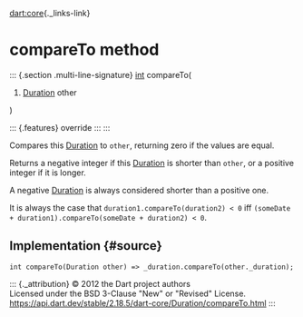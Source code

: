[dart:core](../../dart-core/dart-core-library){._links-link}

compareTo method
================

::: {.section .multi-line-signature}
[int](../int-class) compareTo(

1.  [Duration](../duration-class) other

)

::: {.features}
override
:::
:::

Compares this [Duration](../duration-class) to `other`, returning zero
if the values are equal.

Returns a negative integer if this [Duration](../duration-class) is
shorter than `other`, or a positive integer if it is longer.

A negative [Duration](../duration-class) is always considered shorter
than a positive one.

It is always the case that `duration1.compareTo(duration2) < 0` iff
`(someDate + duration1).compareTo(someDate + duration2) < 0`.

Implementation {#source}
--------------

``` {.language-dart data-language="dart"}
int compareTo(Duration other) => _duration.compareTo(other._duration);
```

::: {._attribution}
© 2012 the Dart project authors\
Licensed under the BSD 3-Clause \"New\" or \"Revised\" License.\
<https://api.dart.dev/stable/2.18.5/dart-core/Duration/compareTo.html>
:::
